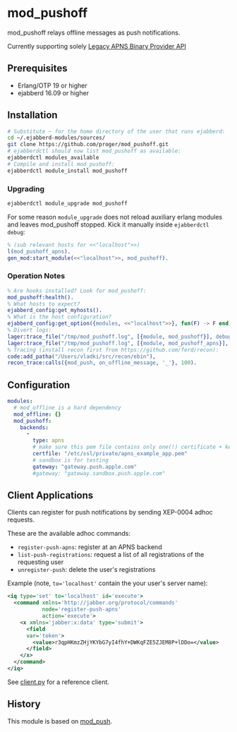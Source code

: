 # mod_pushoff

mod_pushoff relays offline messages as push notifications.

Currently supporting solely [Legacy APNS Binary Provider API](https://developer.apple.com/library/content/documentation/NetworkingInternet/Conceptual/RemoteNotificationsPG/BinaryProviderAPI.html#//apple_ref/doc/uid/TP40008194-CH13-SW1)

## Prerequisites

* Erlang/OTP 19 or higher
* ejabberd 16.09 or higher

## Installation

```bash
# Substitute ~ for the home directory of the user that runs ejabberd:
cd ~/.ejabberd-modules/sources/
git clone https://github.com/proger/mod_pushoff.git
# ejabberdctl should now list mod_pushoff as available:
ejabberdctl modules_available
# Compile and install mod_pushoff:
ejabberdctl module_install mod_pushoff
```

### Upgrading

```bash
ejabberdctl module_upgrade mod_pushoff
```

For some reason `module_upgrade` does not reload auxiliary erlang modules and leaves mod_pushoff stopped.
Kick it manually inside `ejabberdctl debug`:

``` erlang
% (sub relevant hosts for <<"localhost">>)
l(mod_pushoff_apns).
gen_mod:start_module(<<"localhost">>, mod_pushoff).
```

### Operation Notes

``` erlang
% Are hooks installed? Look for mod_pushoff:
mod_pushoff:health().
% What hosts to expect?
ejabberd_config:get_myhosts().
% What is the host configuration?
ejabberd_config:get_option({modules, <<"localhost">>}, fun(F) -> F end).
% Divert logs:
lager:trace_file("/tmp/mod_pushoff.log", [{module, mod_pushoff}], debug).
lager:trace_file("/tmp/mod_pushoff.log", [{module, mod_pushoff_apns}], debug).
% Tracing (install recon first from https://github.com/ferd/recon):
code:add_patha("/Users/vladki/src/recon/ebin"),
recon_trace:calls({mod_push, on_offline_message, '_'}, 100).
```

## Configuration

```yaml
modules:
  # mod_offline is a hard dependency
  mod_offline: {}
  mod_pushoff:
    backends:
      -
        type: apns
        # make sure this pem file contains only one(!) certificate + key pair
        certfile: "/etc/ssl/private/apns_example_app.pem"
        # sandbox is for testing
        gateway: "gateway.push.apple.com"
        #gateway: "gateway.sandbox.push.apple.com"
```

## Client Applications

Clients can register for push notifications by sending XEP-0004 adhoc requests.

These are the available adhoc commands:

* `register-push-apns`: register at an APNS backend
* `list-push-registrations`: request a list of all registrations of the requesting user
* `unregister-push`: delete the user's registrations

Example (note, `to='localhost'` contain the your user's server name):
```xml
<iq type='set' to='localhost' id='execute'>
  <command xmlns='http://jabber.org/protocol/commands'
           node='register-push-apns'
           action='execute'>
    <x xmlns='jabber:x:data' type='submit'>
      <field
      var='token'>
        <value>r3qpHKmzZHjYKYbG7yI4fhY+DWKqFZE5ZJEM8P+lDDo=</value>
      </field>
    </x>
  </command>
</iq>
```

See [client.py](client.py) for a reference client.

## History

This module is based on [mod_push](https://github.com/royneary/mod_push).
